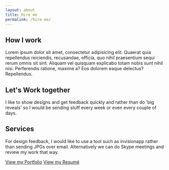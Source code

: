 ```yaml
---
layout: about
title: Hire me
permalink: /hire-me/
---
```


## How I work
Lorem ipsum dolor sit amet, consectetur adipisicing elit. Quaerat quia repellendus reiciendis, recusandae, officia, quo nihil praesentium sequi rerum omnis sit sint. Aliquam vel quisquam explicabo totam nobis sunt nihil nisi. Perferendis ratione, maxime a? Eos dolorem eaque delectus? Repellendus.

## Let's Work together
I like to show designs and get feedback quickly and rather than do 'big reveals' so I would be sending stuff every week or even every couple of days.

## Services
For design feedback, I would like to use a tool such as invisionapp rather than sending JPGs over email. Alternatively we can do Skype meetings and review my work that way. 

<a class="button primary-cta" href="#">View my Portfolio</a>
<a class="button primary-cta" href="{ site.resume_url }}">View my Resumé</a>

